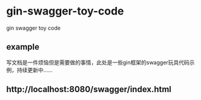 # gin-swagger-toy-code
gin swagger toy code

## example
写文档是一件烦恼但是需要做的事情，此处是一些gin框架的swagger玩具代码示例，持续更新中……

## http://localhost:8080/swagger/index.html
